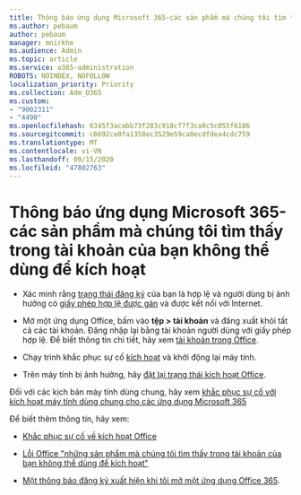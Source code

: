 ```yaml
---
title: Thông báo ứng dụng Microsoft 365-các sản phẩm mà chúng tôi tìm thấy trong tài khoản của bạn không thể dùng để kích hoạt
ms.author: pebaum
author: pebaum
manager: mnirkhe
ms.audience: Admin
ms.topic: article
ms.service: o365-administration
ROBOTS: NOINDEX, NOFOLLOW
localization_priority: Priority
ms.collection: Adm_O365
ms.custom:
- "9002311"
- "4490"
ms.openlocfilehash: 6345f3acabb73f283c918cf7f3ca0c5c055f6186
ms.sourcegitcommit: c6692ce0fa1358ec3529e59ca0ecdfdea4cdc759
ms.translationtype: MT
ms.contentlocale: vi-VN
ms.lasthandoff: 09/15/2020
ms.locfileid: "47802763"
---
```

# <a name="microsoft-365-apps-message---the-products-we-found-in-your-account-cant-be-used-to-activate"></a>Thông báo ứng dụng Microsoft 365-các sản phẩm mà chúng tôi tìm thấy trong tài khoản của bạn không thể dùng để kích hoạt

- Xác minh rằng [trạng thái đăng ký](https://support.office.com/article/unlicensed-product-and-activation-errors-in-office-0d23d3c0-c19c-4b2f-9845-5344fedc4380#bkmk_checksubscription) của bạn là hợp lệ và người dùng bị ảnh hưởng có [giấy phép hợp lệ được gán](https://support.office.com/article/997596B5-4173-4627-B915-36ABAC6786DC?wt.mc_id=Alchemy_ClientDIA) và được kết nối với Internet. 

- Mở một ứng dụng Office, bấm vào **tệp > tài khoản** và đăng xuất khỏi tất cả các tài khoản. Đăng nhập lại bằng tài khoản người dùng với giấy phép hợp lệ. Để biết thông tin chi tiết, hãy xem [tài khoản trong Office](https://support.office.com/article/accounts-in-office-628ea040-f265-49de-b986-be09c3ebf8a9).

- Chạy trình khắc phục sự cố [kích hoạt](https://aka.ms/SARA-OfficeActivation-Alchemy) và khởi động lại máy tính.

- Trên máy tính bị ảnh hưởng, hãy [đặt lại trạng thái kích hoạt Office](https://docs.microsoft.com/office/troubleshoot/activation/reset-office-365-proplus-activation-state).

Đối với các kịch bản máy tính dùng chung, hãy xem [khắc phục sự cố với kích hoạt máy tính dùng chung cho các ứng dụng Microsoft 365](https://docs.microsoft.com/DeployOffice/troubleshoot-shared-computer-activation)

Để biết thêm thông tin, hãy xem: 

- [Khắc phục sự cố về kích hoạt Office](https://support.office.com/article/unlicensed-product-and-activation-errors-in-office-0d23d3c0-c19c-4b2f-9845-5344fedc4380)

- [Lỗi Office "những sản phẩm mà chúng tôi tìm thấy trong tài khoản của bạn không thể dùng để kích hoạt"](https://support.office.com/article/office-error-the-products-we-found-in-your-account-can-t-be-used-to-activate-c9f9a0b3-5aae-4131-8077-21e6a59f141e)

- [Một thông báo đăng ký xuất hiện khi tôi mở một ứng dụng Office 365](https://support.office.com/article/a-subscription-notice-appears-when-i-open-an-office-365-application-4cabe32c-f594-4c0e-9191-3d3ade10cceb).
